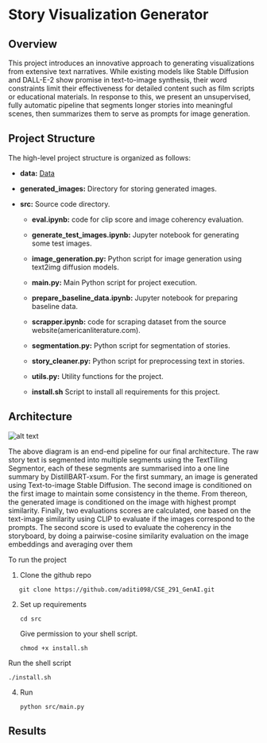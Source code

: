 # Story Visualization Generator

## Overview

This project introduces an innovative approach to generating visualizations from extensive text narratives. While existing models like Stable Diffusion and DALL-E-2 show promise in text-to-image synthesis, their word constraints limit their effectiveness for detailed content such as film scripts or educational materials. In response to this, we present an unsupervised, fully automatic pipeline that segments longer stories into meaningful scenes, then summarizes them to serve as prompts for image generation.

## Project Structure

The high-level project structure is organized as follows:

- **data:** [Data](https://github.com/aditi098/CSE_291_GenAI/tree/main/data)
  
- **generated_images:** Directory for storing generated images.

- **src:** Source code directory.

  - **eval.ipynb:** code for clip score and image coherency evaluation.

  - **generate_test_images.ipynb:** Jupyter notebook for generating some test images.
    
  - **image_generation.py:** Python script for image generation using text2img diffusion models.
    
  - **main.py:** Main Python script for project execution.

  - **prepare_baseline_data.ipynb:** Jupyter notebook for preparing baseline data.

  - **scrapper.ipynb:** code for scraping dataset from the source website(americanliterature.com).

  - **segmentation.py:** Python script for segmentation of stories.

  - **story_cleaner.py:** Python script for preprocessing text in stories.

  - **utils.py:** Utility functions for the project.
    
  - **install.sh** Script to install all requirements for this project.

## Architecture
![alt text](https://github.com/aditi098/CSE_291_GenAI/blob/main/arch4.png)

The above diagram is an end-end pipeline for our final architecture. The raw story text is segmented into multiple segments using the TextTiling Segmentor, each of these segments are summarised into a one line summary by DistillBART-xsum. For the first summary, an image is generated using Text-to-image Stable Diffusion. The second image is conditioned on the first image to maintain some consistency in the theme. From thereon, the generated image is conditioned on the image with highest prompt similarity. Finally, two evaluations scores are calculated, one based on the text-image similarity using CLIP to evaluate if the images correspond to the prompts. The second score is used to evaluate the coherency in the storyboard, by doing a pairwise-cosine similarity evaluation on the image embeddings and averaging over them

To run the project

1. Clone the github repo 
```
   git clone https://github.com/aditi098/CSE_291_GenAI.git
```
2. Set up requirements
    ```
    cd src
    ```
   Give permission to your shell script.
   ```
   chmod +x install.sh
   ```
  Run the shell script
   ```
   ./install.sh
   ```

4. Run
   ```
   python src/main.py
   ```

## Results
